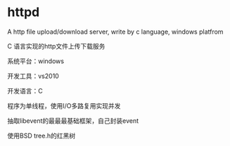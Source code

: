 # httpd
A http file upload/download server, write by c language, windows platfrom

C 语言实现的http文件上传下载服务


系统平台：windows

开发工具：vs2010

开发语言：C


程序为单线程，使用I/O多路复用实现并发

抽取libevent的最最最基础框架，自己封装event

使用BSD tree.h的红黑树
